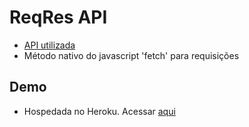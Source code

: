 # ReqRes API

- [API utilizada](https://reqres.in/)
- Método nativo do javascript 'fetch' para requisições

## Demo

- Hospedada no Heroku. Acessar [aqui]()
